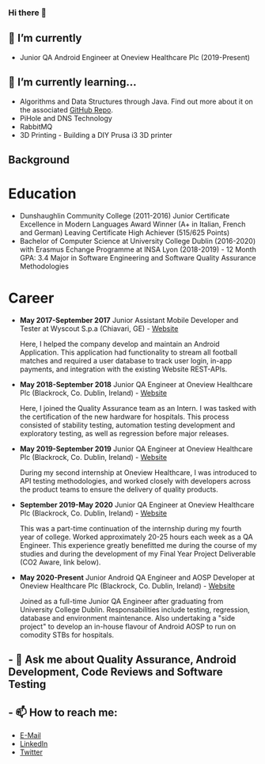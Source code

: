 ### Hi there 👋
## 🔭 I’m currently 
- Junior QA Android Engineer at Oneview Healthcare Plc (2019-Present)

## 🌱 I’m currently learning...
- Algorithms and Data Structures through Java. Find out more about it on the associated [GitHub Repo](https://github.com/XeroHero/Common-Sense-Data-Structures-and-Algorithms).
- PiHole and DNS Technology
- RabbitMQ
- 3D Printing - Building a DIY Prusa i3 3D printer
## Background
# Education
* Dunshaughlin Community College (2011-2016)
  Junior Certificate Excellence in Modern Languages Award Winner (A+ in Italian, French and German)
  Leaving Certificate High Achiever (515/625 Points)
* Bachelor of Computer Science at University College Dublin (2016-2020) with Erasmus Echange Programme at INSA Lyon (2018-2019) - 12 Month
  GPA: 3.4
  Major in Software Engineering and Software Quality Assurance Methodologies

# Career
* **May 2017-September 2017** Junior Assistant Mobile Developer and Tester at Wyscout S.p.a (Chiavari, GE) - [Website](https://wyscout.com)

  Here, I helped the company develop and maintain an Android Application. This application had functionality to stream all football matches and required a user database to track user login, in-app payments, and integration with the existing Website REST-APIs.
* **May 2018-September 2018** Junior QA Engineer at Oneview Healthcare Plc (Blackrock, Co. Dublin, Ireland) - [Website](https://oneviewhealthcare.com)

  Here, I joined the Quality Assurance team as an Intern. I was tasked with the certification of the new hardware for hospitals. This process consisted of stability testing, automation testing development and exploratory testing, as well as regression before major releases.
* **May 2019-September 2019** Junior QA Engineer at Oneview Healthcare Plc (Blackrock, Co. Dublin, Ireland) - [Website](https://oneviewhealthcare.com)

  During my second internship at Oneview Healthcare, I was introduced to API testing methodologies, and worked closely with developers across the product teams to ensure the delivery of quality products. 
* **September 2019-May 2020** Junior QA Engineer at Oneview Healthcare Plc (Blackrock, Co. Dublin, Ireland) - [Website](https://oneviewhealthcare.com)

  This was a part-time continuation of the internship during my fourth year of college. Worked approximately 20-25 hours each week as a QA Engineer. This experience greatly benefitted me during the course of my studies and during the development of my Final Year Project Deliverable (CO2 Aware, link below). 
* **May 2020-Present** Junior Android QA Engineer and AOSP Developer at Oneview Healthcare Plc (Blackrock, Co. Dublin, Ireland) - [Website](https://oneviewhealthcare.com)

  Joined as a full-time Junior QA Engineer after graduating from University College Dublin. Responsabilities include testing, regression, database and environment maintenance. 
  Also undertaking a "side project" to develop an in-house flavour of Android AOSP to run on comodity STBs for hospitals.
  

## - 💬 Ask me about Quality Assurance, Android Development, Code Reviews and Software Testing

## - 📫 How to reach me: 
* [E-Mail](mailto:Lorenzo.battilocchi@ucdconnect.ie)
* [LinkedIn](https://www.linkedin.com/in/lorenzo-battilocchi-197888104/)
* [Twitter](https://twitter.com/x3rohero)
<!--
**XeroHero/xerohero** is a ✨ _special_ ✨ repository because its `README.md` (this file) appears on your GitHub profile.

Here are some ideas to get you started:

- 👯 I’m looking to collaborate on ...
- 🤔 I’m looking for help with ...

- 😄 Pronouns: ...
- ⚡ Fun fact: ...
-->
